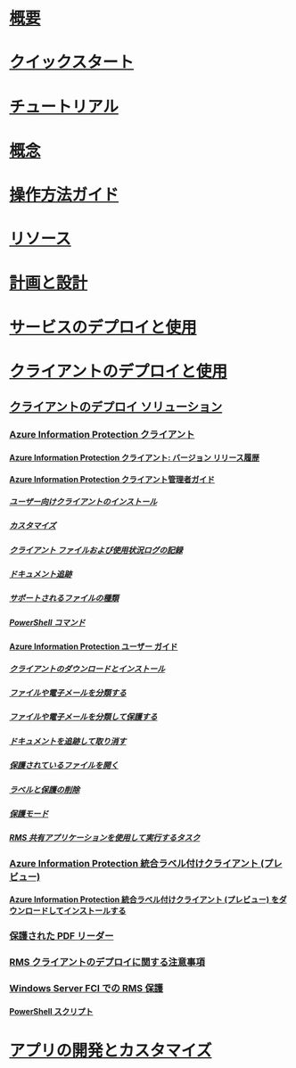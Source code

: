 # [概要](/azure/information-protection/what-is-information-protection)
# [クイックスタート](/azure/information-protection/quickstart-viewpolicy)
# [チュートリアル](/azure/information-protection/infoprotect-quick-start-tutorial)
# [概念](/azure/information-protection/overview-policy)
# [操作方法ガイド](/azure/information-protection/how-to-guides)
# [リソース](/azure/information-protection/faqs)
# [計画と設計](/azure/information-protection/deployment-roadmap)
# [サービスのデプロイと使用](/azure/information-protection/activate-service)
# [クライアントのデプロイと使用](use-client.md)
## [クライアントのデプロイ ソリューション](use-client.md)
### [Azure Information Protection クライアント](aip-client.md)
#### [Azure Information Protection クライアント: バージョン リリース履歴](client-version-release-history.md)
#### [Azure Information Protection クライアント管理者ガイド](client-admin-guide.md)
##### [ユーザー向けクライアントのインストール](client-admin-guide-install.md)
##### [カスタマイズ](client-admin-guide-customizations.md)
##### [クライアント ファイルおよび使用状況ログの記録](client-admin-guide-files-and-logging.md)
##### [ドキュメント追跡](client-admin-guide-document-tracking.md)
##### [サポートされるファイルの種類](client-admin-guide-file-types.md)
##### [PowerShell コマンド](client-admin-guide-powershell.md)
#### [Azure Information Protection ユーザー ガイド](client-user-guide.md)
##### [クライアントのダウンロードとインストール](install-client-app.md)
##### [ファイルや電子メールを分類する](client-classify.md)
##### [ファイルや電子メールを分類して保護する](client-classify-protect.md)
##### [ドキュメントを追跡して取り消す](client-track-revoke.md)
##### [保護されているファイルを開く](client-view-use-files.md)
##### [ラベルと保護の削除](client-remove-label-protection.md)
##### [保護モード](client-protection-only-mode.md)
##### [RMS 共有アプリケーションを使用して実行するタスク](upgrade-client-app.md)
### [Azure Information Protection 統合ラベル付けクライアント (プレビュー)](unifiedlabelingclient-version-release-history.md)
#### [Azure Information Protection 統合ラベル付けクライアント (プレビュー) をダウンロードしてインストールする](install-unifiedlabelingclient-app.md)
### [保護された PDF リーダー](protected-pdf-readers.md)
### [RMS クライアントのデプロイに関する注意事項](client-deployment-notes.md)
### [Windows Server FCI での RMS 保護](configure-fci.md)
#### [PowerShell スクリプト](fci-script.md)
# [アプリの開発とカスタマイズ](/azure/information-protection/develop/developers-guide)

